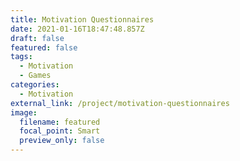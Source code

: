 ```yaml
---
title: Motivation Questionnaires
date: 2021-01-16T18:47:48.857Z
draft: false
featured: false
tags:
  - Motivation
  - Games
categories:
  - Motivation
external_link: /project/motivation-questionnaires
image:
  filename: featured
  focal_point: Smart
  preview_only: false
---
```

